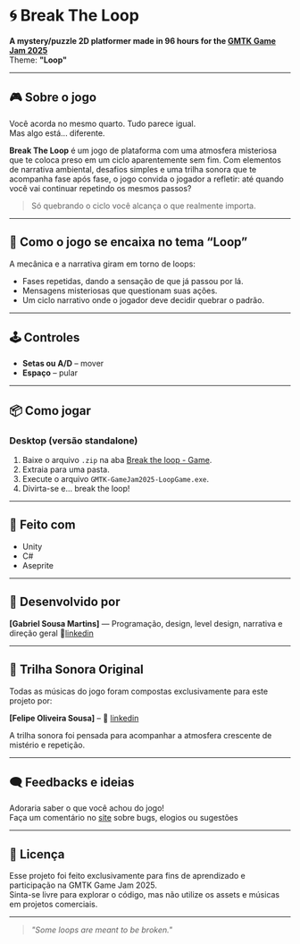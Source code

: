 # 🌀 Break The Loop

**A mystery/puzzle 2D platformer made in 96 hours for the [GMTK Game Jam 2025](https://itch.io/jam/gmtk-2025)**  
Theme: **"Loop"**

---

## 🎮 Sobre o jogo

Você acorda no mesmo quarto. Tudo parece igual.  
Mas algo está... diferente.

**Break The Loop** é um jogo de plataforma com uma atmosfera misteriosa que te coloca preso em um ciclo aparentemente sem fim. Com elementos de narrativa ambiental, desafios simples e uma trilha sonora que te acompanha fase após fase, o jogo convida o jogador a refletir: até quando você vai continuar repetindo os mesmos passos?

> Só quebrando o ciclo você alcança o que realmente importa.

---

## 🧠 Como o jogo se encaixa no tema “Loop”

A mecânica e a narrativa giram em torno de loops:
- Fases repetidas, dando a sensação de que já passou por lá.
- Mensagens misteriosas que questionam suas ações.
- Um ciclo narrativo onde o jogador deve decidir quebrar o padrão.

---

## 🕹️ Controles

- **Setas ou A/D** – mover
- **Espaço** – pular

---

## 📦 Como jogar

### Desktop (versão standalone)
1. Baixe o arquivo `.zip` na aba [Break the loop - Game](https://gabirel77.itch.io/break-the-loop).
2. Extraia para uma pasta.
3. Execute o arquivo `GMTK-GameJam2025-LoopGame.exe`.
4. Divirta-se e... break the loop!

---

## 🔧 Feito com

- Unity
- C#
- Aseprite
  
---

## 👤 Desenvolvido por

**[Gabriel Sousa Martins]** — Programação, design, level design, narrativa e direção geral
🔗[linkedin](https://www.linkedin.com/in/gabriel-martins-el77)  

---

## 🎵 Trilha Sonora Original

Todas as músicas do jogo foram compostas exclusivamente para este projeto por:

**[Felipe Oliveira Sousa]** – 
🔗 [linkedin](https://www.linkedin.com/in/felipe-oliveira-sousa-2935b1205)

A trilha sonora foi pensada para acompanhar a atmosfera crescente de mistério e repetição.  

---

## 🗨️ Feedbacks e ideias

Adoraria saber o que você achou do jogo!  
Faça um comentário no [site](https://gabirel77.itch.io/break-the-loop) sobre bugs, elogios ou sugestões

---

## 📜 Licença

Esse projeto foi feito exclusivamente para fins de aprendizado e participação na GMTK Game Jam 2025.  
Sinta-se livre para explorar o código, mas não utilize os assets e músicas em projetos comerciais.

---

> _"Some loops are meant to be broken."_  
